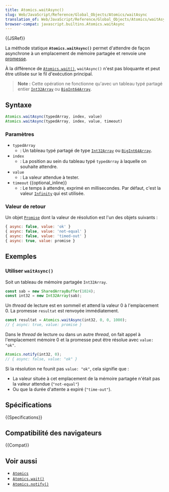 ```yaml
---
title: Atomics.waitAsync()
slug: Web/JavaScript/Reference/Global_Objects/Atomics/waitAsync
translation_of: Web/JavaScript/Reference/Global_Objects/Atomics/waitAsync
browser-compat: javascript.builtins.Atomics.waitAsync
---
```


{{JSRef}}

La méthode statique **`Atomics.waitAsync()`** permet d'attendre de façon asynchrone à un emplacement de mémoire partagée et renvoie une [promesse](/fr/docs/Web/JavaScript/Reference/Global_Objects/Promise).

À la différence de [`Atomics.wait()`](/fr/docs/Web/JavaScript/Reference/Global_Objects/Atomics/wait), `waitAsync()` n'est pas bloquante et peut être utilisée sur le fil d'exécution principal.

> **Note :** Cette opération ne fonctionne qu'avec un tableau typé partagé entier [`Int32Array`](/fr/docs/Web/JavaScript/Reference/Global_Objects/Int32Array) ou [`BigInt64Array`](/fr/docs/Web/JavaScript/Reference/Global_Objects/BigInt64Array).

## Syntaxe

```js
Atomics.waitAsync(typedArray, index, value)
Atomics.waitAsync(typedArray, index, value, timeout)
```

### Paramètres

- `typedArray`
  - : Un tableau typé partagé de type [`Int32Array`](/fr/docs/Web/JavaScript/Reference/Global_Objects/Int32Array) ou [`BigInt64Array`](/fr/docs/Web/JavaScript/Reference/Global_Objects/BigInt64Array).
- `index`
  - : La position au sein du tableau typé `typedArray` à laquelle on souhaite attendre.
- `value`
  - : La valeur attendue à tester.
- `timeout` {{optional_inline}}
  - : Le temps à attendre, exprimé en millisecondes. Par défaut, c'est la valeur [`Infinity`](/fr/docs/Web/JavaScript/Reference/Global_Objects/Infinity) qui est utilisée.

### Valeur de retour

Un objet [`Promise`](/fr/docs/Web/JavaScript/Reference/Global_Objects/Promise) dont la valeur de résolution est l'un des objets suivants&nbsp;:

```js
{ async: false, value: 'ok' }
{ async: false, value: 'not-equal' } 
{ async: false, value: 'timed-out' }
{ async: true, value: promise }
```

## Exemples

### Utiliser `waitAsync()`

Soit un tableau de mémoire partagée `Int32Array`.

```js
const sab = new SharedArrayBuffer(1024);
const int32 = new Int32Array(sab);
```

Un <i lang="en">thread</i> de lecture est en sommeil et attend la valeur 0 à l'emplacement 0. La promesse `resultat` est renvoyée immédiatement.

```js
const resultat = Atomics.waitAsync(int32, 0, 0, 1000);
// { async: true, value: promise }
```

Dans le <i lang="en">thread</i> de lecture ou dans un autre <i lang="en">thread</i>, on fait appel à l'emplacement mémoire 0 et la promesse peut être résolue avec `value: "ok"`.

```js
Atomics.notify(int32, 0);
// { async: false, value: "ok" }
```

Si la résolution ne founit pas `value: "ok"`, cela signifie que&nbsp;:

- La valeur située à cet emplacement de la mémoire partagée n'était pas la valeur attendue (`"not-equal"`)
- Ou que la durée d'attente a expiré (`"time-out"`).

## Spécifications

{{Specifications}}

## Compatibilité des navigateurs

{{Compat}}

## Voir aussi

- [`Atomics`](/fr/docs/Web/JavaScript/Reference/Global_Objects/Atomics)
- [`Atomics.wait()`](/fr/docs/Web/JavaScript/Reference/Global_Objects/Atomics/wait)
- [`Atomics.notify()`](/fr/docs/Web/JavaScript/Reference/Global_Objects/Atomics/notify)
